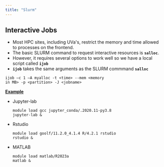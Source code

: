 ```yaml
---
title: "Slurm"
---
```


## Interactive Jobs

- Most HPC sites, including UVa's, restrict the memory and time allowed to processes on the frontend.
- The basic SLURM command to request interactive resources is **`salloc`**.
- However, it requires several options to work well so we have a local script called **`ijob`**
- **`ijob`** takes the same arguments as the SLURM commmand **`salloc`**

```
ijob –c 1 –A myalloc -t <time> --mem <memory
in MB> -p <partition> -J <jobname>
```

<u>**Example**</u>

- Jupyter-lab
  ```
  module load gcc jupyter_conda/.2020.11-py3.8
  jupyter-lab &
  ```
- Rstudio
  ```
  module load goolf/11.2.0_4.1.4 R/4.2.1 rstudio
  rstudio &
  ```
- MATLAB
  ```
  module load matlab/R2023a
  matlab &
  ```
